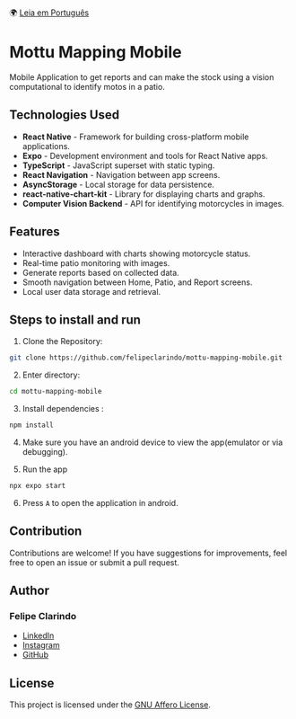  🌍 [Leia em Português](README.pt-BR.md)

# Mottu Mapping Mobile

Mobile Application to get reports and can make the stock using a vision computational to identify motos in a patio.

## Technologies Used

- **React Native** - Framework for building cross-platform mobile applications.
- **Expo** - Development environment and tools for React Native apps.
- **TypeScript** - JavaScript superset with static typing.
- **React Navigation** - Navigation between app screens.
- **AsyncStorage** - Local storage for data persistence.
- **react-native-chart-kit** - Library for displaying charts and graphs.
- **Computer Vision Backend** - API for identifying motorcycles in images.

## Features

- Interactive dashboard with charts showing motorcycle status.
- Real-time patio monitoring with images.
- Generate reports based on collected data.
- Smooth navigation between Home, Patio, and Report screens.
- Local user data storage and retrieval.

## Steps to install and run

1. Clone the Repository:

```bash
git clone https://github.com/felipeclarindo/mottu-mapping-mobile.git
```

2. Enter directory:

```bash
cd mottu-mapping-mobile
```

3. Install dependencies :

```bash
npm install
```

4. Make sure you have an android device to view the app(emulator or via debugging).

5. Run the app

```bash
npx expo start
```

6. Press `A` to open the application in android.

## Contribution

Contributions are welcome! If you have suggestions for improvements, feel free to open an issue or submit a pull request.

## Author

### **Felipe Clarindo**

- [LinkedIn](https://www.linkedin.com/in/felipeclarindo)
- [Instagram](https://www.instagram.com/lipethecoder)
- [GitHub](https://github.com/felipeclarindo)

## License

This project is licensed under the [GNU Affero License](https://www.gnu.org/licenses/agpl-3.0.html).
